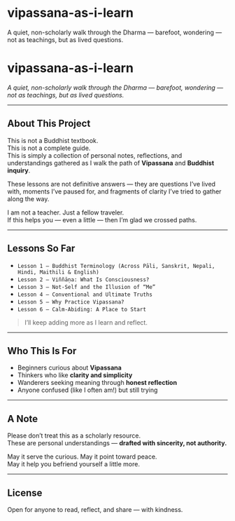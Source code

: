 # vipassana-as-i-learn
A quiet, non-scholarly walk through the Dharma — barefoot, wondering — not as teachings, but as lived questions.



# vipassana-as-i-learn

*A quiet, non-scholarly walk through the Dharma — barefoot, wondering — not as teachings, but as lived questions.*

---

## About This Project

This is not a Buddhist textbook.  
This is not a complete guide.  
This is simply a collection of personal notes, reflections, and understandings gathered as I walk the path of **Vipassana** and **Buddhist inquiry**.

These lessons are not definitive answers — they are questions I’ve lived with, moments I’ve paused for, and fragments of clarity I’ve tried to gather along the way.

I am not a teacher. Just a fellow traveler.  
If this helps you — even a little — then I’m glad we crossed paths.

---

## Lessons So Far

- `Lesson 1 — Buddhist Terminology (Across Pāli, Sanskrit, Nepali, Hindi, Maithili & English)`
- `Lesson 2 — Viññāṇa: What Is Consciousness?`
- `Lesson 3 — Not-Self and the Illusion of “Me”`
- `Lesson 4 — Conventional and Ultimate Truths`
- `Lesson 5 — Why Practice Vipassana?`
- `Lesson 6 — Calm-Abiding: A Place to Start`

> I’ll keep adding more as I learn and reflect.

---

## Who This Is For

- Beginners curious about **Vipassana**
- Thinkers who like **clarity and simplicity**
- Wanderers seeking meaning through **honest reflection**
- Anyone confused (like I often am!) but still trying

---

## A Note

Please don’t treat this as a scholarly resource.  
These are personal understandings — **drafted with sincerity, not authority.**

May it serve the curious. May it point toward peace.  
May it help you befriend yourself a little more.

---

## License

Open for anyone to read, reflect, and share — with kindness.
